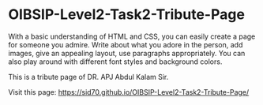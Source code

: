 # OIBSIP-Level2-Task2-Tribute-Page

With a basic understanding of HTML and CSS, you can easily create a page for someone you admire. Write about what you adore in the person, add images, give an appealing layout, use paragraphs appropriately. You can also play around with different font styles and background colors.

This is a tribute page of DR. APJ Abdul Kalam Sir.

Visit this page: https://sid70.github.io/OIBSIP-Level2-Task2-Tribute-Page/
